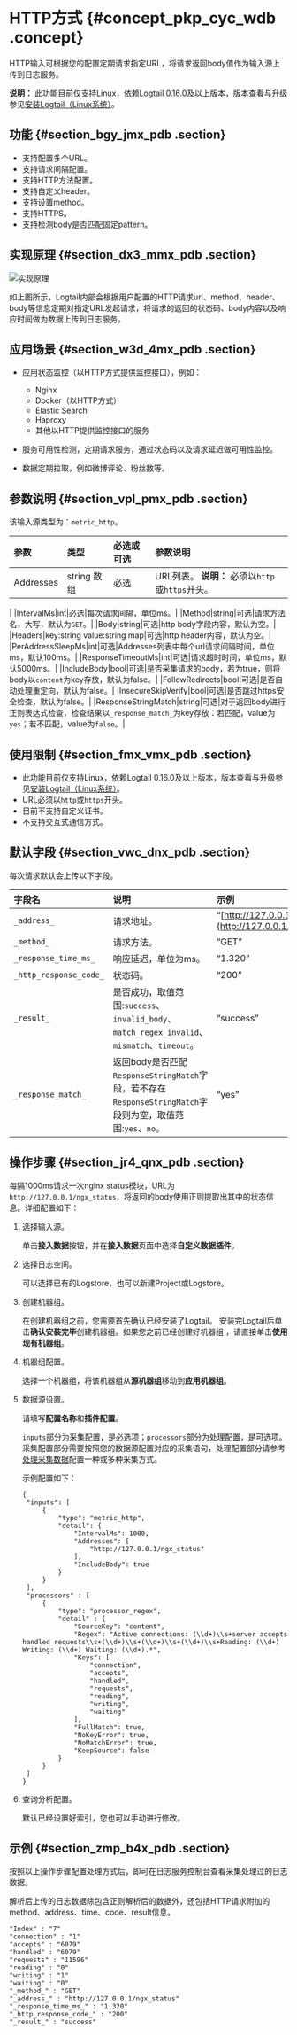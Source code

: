 # HTTP方式 {#concept_pkp_cyc_wdb .concept}

HTTP输入可根据您的配置定期请求指定URL，将请求返回body值作为输入源上传到日志服务。

**说明：** 此功能目前仅支持Linux，依赖Logtail 0.16.0及以上版本，版本查看与升级参见[安装Logtail（Linux系统）](cn.zh-CN/用户指南/Logtail采集/安装/安装Logtail（Linux系统）.md)。

## 功能 {#section_bgy_jmx_pdb .section}

-   支持配置多个URL。
-   支持请求间隔配置。
-   支持HTTP方法配置。
-   支持自定义header。
-   支持设置method。
-   支持HTTPS。
-   支持检测body是否匹配固定pattern。

## 实现原理 {#section_dx3_mmx_pdb .section}

![实现原理](images/2931_zh-CN.png "实现原理")

如上图所示，Logtail内部会根据用户配置的HTTP请求url、method、header、body等信息定期对指定URL发起请求，将请求的返回的状态码、body内容以及响应时间做为数据上传到日志服务。

## 应用场景 {#section_w3d_4mx_pdb .section}

-   应用状态监控（以HTTP方式提供监控接口），例如：

    -   Nginx
    -   Docker（以HTTP方式）
    -   Elastic Search
    -   Haproxy
    -   其他以HTTP提供监控接口的服务
-   服务可用性检测，定期请求服务，通过状态码以及请求延迟做可用性监控。

-   数据定期拉取，例如微博评论、粉丝数等。


## 参数说明 {#section_vpl_pmx_pdb .section}

该输入源类型为：`metric_http`。

|参数|类型|必选或可选|参数说明|
|:-|:-|:----|:---|
|Addresses|string 数组|必选|URL列表。 **说明：** 必须以`http`或`https`开头。

 |
|IntervalMs|int|必选|每次请求间隔，单位ms。|
|Method|string|可选|请求方法名，大写，默认为`GET`。|
|Body|string|可选|http body字段内容，默认为空。|
|Headers|key:string value:string map|可选|http header内容，默认为空。|
|PerAddressSleepMs|int|可选|Addresses列表中每个url请求间隔时间，单位ms，默认100ms。|
|ResponseTimeoutMs|int|可选|请求超时时间，单位ms，默认5000ms。|
|IncludeBody|bool|可选|是否采集请求的body，若为true，则将body以`content`为key存放，默认为false。|
|FollowRedirects|bool|可选|是否自动处理重定向，默认为false。|
|InsecureSkipVerify|bool|可选|是否跳过https安全检查，默认为false。|
|ResponseStringMatch|string|可选|对于返回body进行正则表达式检查，检查结果以`_response_match_`为key存放：若匹配，value为`yes`；若不匹配，value为`false`。|

## 使用限制 {#section_fmx_vmx_pdb .section}

-   此功能目前仅支持Linux，依赖Logtail 0.16.0及以上版本，版本查看与升级参见[安装Logtail（Linux系统）](cn.zh-CN/用户指南/Logtail采集/安装/安装Logtail（Linux系统）.md)。
-   URL必须以`http`或`https`开头。
-   目前不支持自定义证书。
-   不支持交互式通信方式。

## 默认字段 {#section_vwc_dnx_pdb .section}

每次请求默认会上传以下字段。

|字段名|说明|示例|
|:--|:-|:-|
|`_address_`|请求地址。|“[http://127.0.0.1/ngx\_status](http://127.0.0.1/ngx_status)“|
|`_method_`|请求方法。|“GET”|
|`_response_time_ms_`|响应延迟，单位为ms。|“1.320”|
|`_http_response_code_`|状态码。|“200”|
|`_result_`|是否成功，取值范围:`success`、`invalid_body`、`match_regex_invalid`、`mismatch`、`timeout`。|“success”|
|`_response_match_`|返回body是否匹配`ResponseStringMatch`字段，若不存在`ResponseStringMatch`字段则为空，取值范围:`yes`、`no`。|“yes”|

## 操作步骤 {#section_jr4_qnx_pdb .section}

每隔1000ms请求一次nginx status模块，URL为 `http://127.0.0.1/ngx_status`，将返回的body使用正则提取出其中的状态信息。详细配置如下：

1.  选择输入源。

    单击**接入数据**按钮，并在**接入数据**页面中选择**自定义数据插件**。

2.  选择日志空间。

    可以选择已有的Logstore，也可以新建Project或Logstore。

3.  创建机器组。

    在创建机器组之前，您需要首先确认已经安装了Logtail。 安装完Logtail后单击**确认安装完毕**创建机器组。如果您之前已经创建好机器组 ，请直接单击**使用现有机器组**。

4.  机器组配置。

    选择一个机器组，将该机器组从**源机器组**移动到**应用机器组**。

5.  数据源设置。

    请填写**配置名称**和**插件配置**。

    `inputs`部分为采集配置，是必选项；`processors`部分为处理配置，是可选项。采集配置部分需要按照您的数据源配置对应的采集语句，处理配置部分请参考[处理采集数据](cn.zh-CN/用户指南/Logtail采集/自定义插件/处理采集数据.md)配置一种或多种采集方式。

    示例配置如下：

    ``` {#codeblock_cfc_z0u_t7r}
    {
     "inputs": [
         {
             "type": "metric_http",
             "detail": {
                 "IntervalMs": 1000,
                 "Addresses": [
                     "http://127.0.0.1/ngx_status"
                 ],
                 "IncludeBody": true
             }
         }
     ],
     "processors" : [
         {
             "type": "processor_regex",
             "detail" : {
                 "SourceKey": "content",
                 "Regex": "Active connections: (\\d+)\\s+server accepts handled requests\\s+(\\d+)\\s+(\\d+)\\s+(\\d+)\\s+Reading: (\\d+) Writing: (\\d+) Waiting: (\\d+).*",
                 "Keys": [
                     "connection",
                     "accepts",
                     "handled",
                     "requests",
                     "reading",
                     "writing",
                     "waiting"
                 ],
                 "FullMatch": true,
                 "NoKeyError": true,
                 "NoMatchError": true,
                 "KeepSource": false
             }
         }
     ]
    }
    ```

6.  查询分析配置。

    默认已经设置好索引，您也可以手动进行修改。


## 示例 {#section_zmp_b4x_pdb .section}

按照以上操作步骤配置处理方式后，即可在日志服务控制台查看采集处理过的日志数据。

解析后上传的日志数据除包含正则解析后的数据外，还包括HTTP请求附加的method、address、time、code、result信息。

``` {#codeblock_wbw_gjd_bju}
"Index" : "7"  
"connection" : "1"  
"accepts" : "6079"  
"handled" : "6079"  
"requests" : "11596"  
"reading" : "0"  
"writing" : "1"  
"waiting" : "0"
"_method_" : "GET"  
"_address_" : "http://127.0.0.1/ngx_status"  
"_response_time_ms_" : "1.320"  
"_http_response_code_" : "200"  
"_result_" : "success"
```

